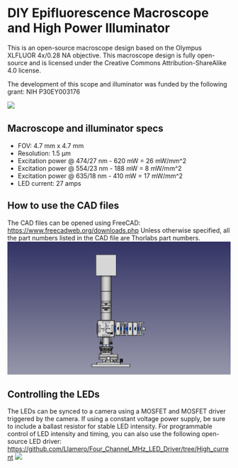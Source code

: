 # DIY Epifluorescence Macroscope and High Power Illuminator
 This is an open-source macroscope design based on the Olympus XLFLUOR 4x/0.28 NA objective.  This macroscope design is fully open-source and is licensed under the Creative Commons Attribution-ShareAlike 4.0 license.  
 
 The development of this scope and illuminator was funded by the following grant: NIH P30EY003176
 
 ![](Images/Macroscope.jpg)
 ## Macroscope and illuminator specs
* FOV: 4.7 mm x 4.7 mm
* Resolution: 1.5 µm 
* Excitation power @ 474/27 nm - 620 mW = 26 mW/mm^2
* Excitation power @ 554/23 nm - 188 mW = 8 mW/mm^2
* Excitation power @ 635/18 nm - 410 mW = 17 mW/mm^2
* LED current: 27 amps
## How to use the CAD files
The CAD files can be opened using FreeCAD: https://www.freecadweb.org/downloads.php  Unless otherwise specified, all the part numbers listed in the CAD file are Thorlabs part numbers.
 ![](Images/Macroscope%20-%20CAD.png)
## Controlling the LEDs
The LEDs can be synced to a camera using a MOSFET and MOSFET driver triggered by the camera.  If using a constant voltage power supply, be sure to include a ballast resistor for stable LED intensity. For programmable control of LED intensity and timing, you can also use the following open-source LED driver: https://github.com/Llamero/Four_Channel_MHz_LED_Driver/tree/High_current
 ![](Images/Three%20channel%2027%20amp%20LED%20source%20and%20LED%20driver.jpg)

